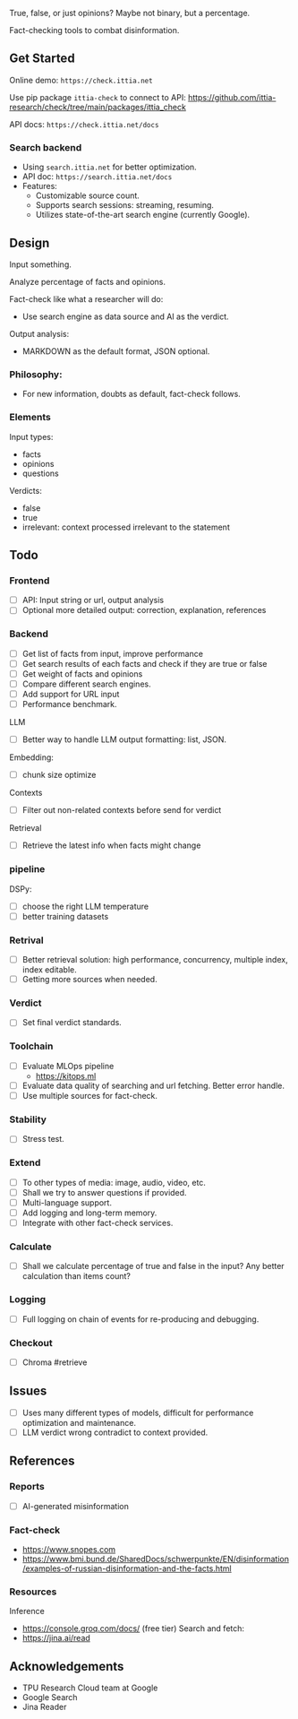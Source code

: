 True, false, or just opinions? Maybe not binary, but a percentage.

Fact-checking tools to combat disinformation.

## Get Started
Online demo: `https://check.ittia.net`

Use pip package `ittia-check` to connect to API: https://github.com/ittia-research/check/tree/main/packages/ittia_check

API docs: `https://check.ittia.net/docs`

### Search backend
  - Using `search.ittia.net` for better optimization.
  - API doc: `https://search.ittia.net/docs`
  - Features:
    - Customizable source count.
    - Supports search sessions: streaming, resuming.
    - Utilizes state-of-the-art search engine (currently Google).

## Design
Input something.

Analyze percentage of facts and opinions.

Fact-check like what a researcher will do:
  * Use search engine as data source and AI as the verdict.

Output analysis:
  * MARKDOWN as the default format, JSON optional. 

### Philosophy:
- For new information, doubts as default, fact-check follows.

### Elements
Input types:
- facts
- opinions
- questions

Verdicts:
- false
- true
- irrelevant: context processed irrelevant to the statement

## Todo
### Frontend
- [ ] API: Input string or url, output analysis
- [ ] Optional more detailed output: correction, explanation, references

### Backend
- [ ] Get list of facts from input, improve performance
- [ ] Get search results of each facts and check if they are true or false
- [ ] Get weight of facts and opinions
- [ ] Compare different search engines.
- [ ] Add support for URL input
- [ ] Performance benchmark.

LLM
- [ ] Better way to handle LLM output formatting: list, JSON.

Embedding:
- [ ] chunk size optimize

Contexts
- [ ] Filter out non-related contexts before send for verdict

Retrieval
- [ ] Retrieve the latest info when facts might change

### pipeline
DSPy:
- [ ] choose the right LLM temperature
- [ ] better training datasets

### Retrival
- [ ] Better retrieval solution: high performance, concurrency, multiple index, index editable.
- [ ] Getting more sources when needed.

### Verdict
- [ ] Set final verdict standards.

### Toolchain
- [ ] Evaluate MLOps pipeline
  - https://kitops.ml
- [ ] Evaluate data quality of searching and url fetching. Better error handle.
- [ ] Use multiple sources for fact-check.

### Stability
- [ ] Stress test.

### Extend
- [ ] To other types of media: image, audio, video, etc.
- [ ] Shall we try to answer questions if provided.
- [ ] Multi-language support.
- [ ] Add logging and long-term memory.
- [ ] Integrate with other fact-check services.

### Calculate
- [ ] Shall we calculate percentage of true and false in the input? Any better calculation than items count?

### Logging
- [ ] Full logging on chain of events for re-producing and debugging.

### Checkout
- [ ] Chroma #retrieve

## Issues
- [ ] Uses many different types of models, difficult for performance optimization and maintenance.
- [ ] LLM verdict wrong contradict to context provided.

## References
### Reports
- [ ] AI-generated misinformation

### Fact-check
- https://www.snopes.com
- https://www.bmi.bund.de/SharedDocs/schwerpunkte/EN/disinformation/examples-of-russian-disinformation-and-the-facts.html

### Resources
Inference
  - https://console.groq.com/docs/ (free tier)
Search and fetch:
  - https://jina.ai/read

## Acknowledgements
- TPU Research Cloud team at Google
- Google Search
- Jina Reader
